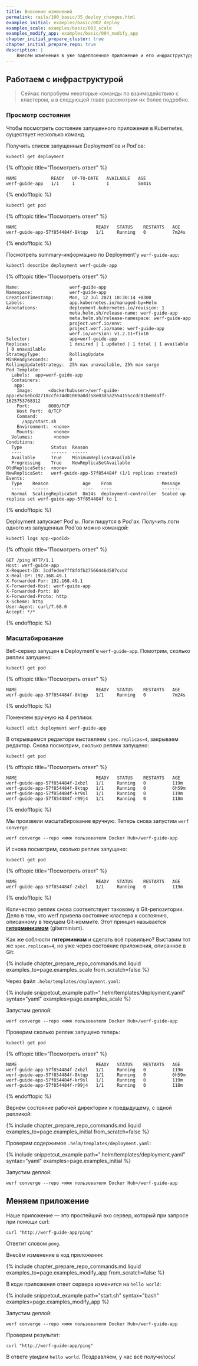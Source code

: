 ```yaml
---
title: Внесение изменений
permalink: rails/100_basic/35_deploy_changes.html
examples_initial: examples/basic/002_deploy
examples_scale: examples/basic/003_scale
examples_modify_app: examples/basic/004_modify_app
chapter_initial_prepare_cluster: true
chapter_initial_prepare_repo: true
description: |
    Внесём изменения в уже задеплоенное приложение и его инфраструктуру. Продемонстрируем, как работает подход infrastructure-as-code (IaC).
---
```


## Работаем с инфраструктурой

> Сейчас попробуем некоторые команды по взаимодействию с кластером, а в следующей главе рассмотрим их более подробно.

### Просмотр состояния

Чтобы посмотреть состояние запущенного приложения в Kubernetes, существует несколько команд.

Получить список запущенных Deployment'ов и Pod'ов:
```shell
kubectl get deployment
```

{% offtopic title="Посмотреть ответ" %}
```shell
NAME             READY   UP-TO-DATE   AVAILABLE   AGE
werf-guide-app   1/1     1            1           5m41s
```
{% endofftopic %}

```shell
kubectl get pod
```

{% offtopic title="Посмотреть ответ" %}
```shell
NAME                              READY   STATUS    RESTARTS   AGE
werf-guide-app-57f854484f-8ktqp   1/1     Running   0          7m24s
```
{% endofftopic %}

Посмотреть summary-информацию по Deployment'у `werf-guide-app`:
```shell
kubectl describe deployment werf-guide-app
```

{% offtopic title="Посмотреть ответ" %}
```shell
Name:                   werf-guide-app
Namespace:              werf-guide-app
CreationTimestamp:      Mon, 12 Jul 2021 10:30:14 +0300
Labels:                 app.kubernetes.io/managed-by=Helm
Annotations:            deployment.kubernetes.io/revision: 1
                        meta.helm.sh/release-name: werf-guide-app
                        meta.helm.sh/release-namespace: werf-guide-app
                        project.werf.io/env: 
                        project.werf.io/name: werf-guide-app
                        werf.io/version: v1.2.11+fix10
Selector:               app=werf-guide-app
Replicas:               1 desired | 1 updated | 1 total | 1 available | 0 unavailable
StrategyType:           RollingUpdate
MinReadySeconds:        0
RollingUpdateStrategy:  25% max unavailable, 25% max surge
Pod Template:
  Labels:  app=werf-guide-app
  Containers:
   app:
    Image:      <dockerhubuser>/werf-guide-app:e5c6ebcd2718ccfe74d01069a0d758e03d5a2554155ccdc01be0daff-1625753768312
    Port:       8000/TCP
    Host Port:  0/TCP
    Command:
      /app/start.sh
    Environment:  <none>
    Mounts:       <none>
  Volumes:        <none>
Conditions:
  Type           Status  Reason
  ----           ------  ------
  Available      True    MinimumReplicasAvailable
  Progressing    True    NewReplicaSetAvailable
OldReplicaSets:  <none>
NewReplicaSet:   werf-guide-app-57f854484f (1/1 replicas created)
Events:
  Type    Reason             Age    From                   Message
  ----    ------             ----   ----                   -------
  Normal  ScalingReplicaSet  8m14s  deployment-controller  Scaled up replica set werf-guide-app-57f854484f to 1
```
{% endofftopic %}

Deployment запускает Pod'ы. Логи пишутся в Pod'ах. Получить логи одного из запущенных Pod'ов можно командой:
```shell
kubectl logs app-<podId>
```

{% offtopic title="Посмотреть ответ" %}
```shell
GET /ping HTTP/1.1
Host: werf-guide-app
X-Request-ID: 3cdfedee7ff8f4fb27566446d587ccbd
X-Real-IP: 192.168.49.1
X-Forwarded-For: 192.168.49.1
X-Forwarded-Host: werf-guide-app
X-Forwarded-Port: 80
X-Forwarded-Proto: http
X-Scheme: http
User-Agent: curl/7.68.0
Accept: */*
```
{% endofftopic %}

### Масштабирование

Веб-сервер запущен в Deployment'е `werf-guide-app`. Помотрим, сколько реплик запущено:

```shell
kubectl get pod
```

{% offtopic title="Посмотреть ответ" %}
```shell
NAME                              READY   STATUS    RESTARTS   AGE
werf-guide-app-57f854484f-8ktqp   1/1     Running   0          7m24s
```
{% endofftopic %}

Поменяем вручную на 4 реплики:
```shell
kubectl edit deployment werf-guide-app
```

В открывшемся редакторе выставляем `spec.replicas=4`, закрываем редактор.
Снова посмотрим, сколько реплик запущено:
```shell
kubectl get pod
```

{% offtopic title="Посмотреть ответ" %}
```shell
NAME                              READY   STATUS    RESTARTS   AGE
werf-guide-app-57f854484f-2xbzl   1/1     Running   0          119m
werf-guide-app-57f854484f-8ktqp   1/1     Running   0          6h59m
werf-guide-app-57f854484f-kr9sl   1/1     Running   0          119m
werf-guide-app-57f854484f-r99j4   1/1     Running   0          118m
```
{% endofftopic %}

Мы произвели масштабирование вручную. Теперь снова запустим `werf converge`:
```shell
werf converge --repo <имя пользователя Docker Hub>/werf-guide-app
```

И снова посмотрим, сколько реплик запущено:
```shell
kubectl get pod
```

{% offtopic title="Посмотреть ответ" %}
```shell
NAME                              READY   STATUS    RESTARTS   AGE
werf-guide-app-57f854484f-2xbzl   1/1     Running   0          119m
```
{% endofftopic %}

Количество реплик снова соответствует таковому в Git-репозитории. Дело в том, что werf привела состояние кластера к состоянию, описанному в текущем Git-коммите. Этот принцип называется [**гитерминизмом**](https://ru.werf.io/documentation/v1.2/advanced/giterminism.html) (giterminism).

Как же соблюсти **гитерминизм** и сделать всё правильно? Выставим тот же `spec.replicas=4`, но уже через состояние приложения, описанное в Git:

{% include chapter_prepare_repo_commands.md.liquid examples_to=page.examples_scale from_scratch=false %}

Через файл `.helm/templates/deployment.yaml`:

{% include snippetcut_example path=".helm/templates/deployment.yaml" syntax="yaml" examples=page.examples_scale %}

Запустим деплой:
```shell
werf converge --repo <имя пользователя Docker Hub>/werf-guide-app
```

Проверим сколько реплик запущено теперь:

```shell
kubectl get pod
```

{% offtopic title="Посмотреть ответ" %}
```shell
NAME                              READY   STATUS    RESTARTS   AGE
werf-guide-app-57f854484f-2xbzl   1/1     Running   0          119m
werf-guide-app-57f854484f-8ktqp   1/1     Running   0          6h59m
werf-guide-app-57f854484f-kr9sl   1/1     Running   0          119m
werf-guide-app-57f854484f-r99j4   1/1     Running   0          118m
```
{% endofftopic %}

Вернём состояние рабочей директории к предыдущему, с одной репликой:

{% include chapter_prepare_repo_commands.md.liquid examples_to=page.examples_initial from_scratch=false %}

Проверим содержимое `.helm/templates/deployment.yaml`:

{% include snippetcut_example path=".helm/templates/deployment.yaml" syntax="yaml" examples=page.examples_initial %}

Запустим деплой:
```shell
werf converge --repo <имя пользователя Docker Hub>/werf-guide-app
```

## Меняем приложение

Наше приложение — это простейший эхо сервер, который при запросе при помощи curl:
```shell
curl "http://werf-guide-app/ping"
```

Ответит словом `pong`.

Внесём изменение в код приложения:

{% include chapter_prepare_repo_commands.md.liquid examples_to=page.examples_modify_app from_scratch=false %}

В коде приложения ответ сервера изменится на `hello world`:

{% include snippetcut_example path="start.sh" syntax="bash" examples=page.examples_modify_app %}

Запустим деплой:
```shell
werf converge --repo <имя пользователя Docker Hub>/werf-guide-app
```

Проверим результат:
```shell
curl "http://werf-guide-app/ping"
```

В ответе увидим `hello world`.
Поздравляем, у нас всё получилось!

